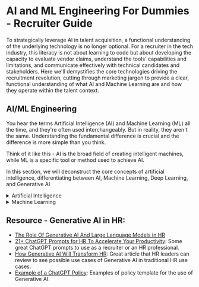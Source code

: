 # AI and ML Engineering For Dummies - Recruiter Guide
To strategically leverage AI in talent acquisition, a functional understanding of the underlying technology is no longer optional. For a recruiter in the tech industry, this literacy is not about learning to code but about developing the capacity to evaluate vendor claims, understand the tools' capabilities and limitations, and communicate effectively with technical candidates and stakeholders. Here we'll demystifies the core technologies driving the recruitment revolution, cutting through marketing jargon to provide a clear, functional understanding of what AI and Machine Learning are and how they operate within the talent context.

## **AI/ML Engineering**
You hear the terms Artificial Intelligence (AI) and Machine Learning (ML) all the time, and they're often used interchangeably. But in reality, they aren't the same. Understanding the fundamental difference is crucial and the difference is more simple than you think.

Think of it like this - AI is the broad field of creating intelligent machines, while ML is a specific tool or method used to achieve AI.

In this section, we will deconstruct the core concepts of artificial intelligence, differentiating between AI, Machine Learning, Deep Learning, and Generative AI

<details>
<summary>Artificial Intelligence</summary>
<br>
AI is best understood as a broad, umbrella field of computer science focused on creating machines that can simulate human cognitive functions like learning, reasoning, and problem-solving. It is the overarching concept that encompasses all other technologies discussed here.<br/>
<br>
<li>Example: Voice-assistants like Siri and Alexa, GPS and navigation apps like Google Maps, and even robot vacuums that can navigate the room and avoid obstacles.</li>
</details>

<details>
<summary>Machine Learning</summary>
<br>
ML is a critical subset of AI that gives computers the ability to learn from data without being explicitly programmed for every task. Instead of following a fixed set of rules, ML algorithms identify patterns in historical data to make predictions or decisions about new, unseen data. For recruiters, this is the engine behind most modern AI tools. The key differentiator is its capacity to improve its performance over time as it is exposed to more data.<br/>
<br>
<li>Example: Recommendation engines (like Netflix and Spotify) where systems learn your preferences from what you've watched or listened to and compare it to millions of other user habits, FaceID and how it learns to recognize your face from different angles, and even language translation services (Google Translate). </li>
</details>






## **Resource - Generative AI in HR:**
* [The Role Of Generative AI And Large Language Models in HR](https://joshbersin.com/2023/03/the-role-of-generative-ai-and-large-language-models-in-hr/)
* [21+ ChatGPT Prompts for HR To Accelerate Your Productivity](https://www.aihr.com/blog/chatgpt-prompts-for-hr/#Before): Some great ChatGPT prompts to use as a recruiter or an HR professional.
* [How Generative AI Will Transform HR](https://www.bcg.com/publications/2023/transforming-human-resources-using-generative-ai?utm_source=talentedgeweekly.beehiiv.com&utm_medium=referral&utm_campaign=talent-edge-weekly-issue-194): Great article that HR leaders can review to see possible use cases of Generative AI in traditional HR use cases.
* [Example of a ChatGPT Policy](https://trainual.com/template/chatgpt-policy): Examples of policy template for the use of Generative AI.

